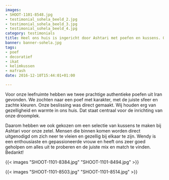 ```yaml
---
images:
- SHOOT-1101-8548.jpg
- testimonial_sohela_beeld_2.jpg
- testimonial_sohela_beeld_3.jpg
- testimonial_sohela_beeld_4.jpg
category: testimonials
title: Heel ons huis is ingericht door Ashtari met poefen en kussens. Ontzettend gezellig!
banner: banner-sohela.jpg
tags:
- poef
- decoratief
- ikat
- kelimkussen
- mafrash
date: 2016-12-10T15:44:01+01:00

---
```


Voor onze leefruimte hebben we twee prachtige authentieke poefen uit Iran gevonden. We zochten naar een poef met karakter, met de juiste sfeer en zachte kleuren. Onze beslissing was direct gemaakt.
Wij houden erg van gezelligheid en warmte in ons huis. Dat staat centraal voor de inrichting van onze droomplek.

<!--more-->

Daarom hebben we ook gekozen om een selectie van kussens te maken bij Ashtari voor onze zetel. Mensen die binnen komen worden direct uitgenodigd om zich neer te vleien en gezellig bij elkaar te zijn. Wendy is een enthousiaste en gepassioneerde vrouw en heeft ons zeer goed geholpen om alles uit te proberen en de juiste mix en match te vinden. Bedankt!

{{< images "SHOOT-1101-8384.jpg" "SHOOT-1101-8494.jpg" >}}

{{< images "SHOOT-1101-8503.jpg" "SHOOT-1101-8514.jpg" >}}

